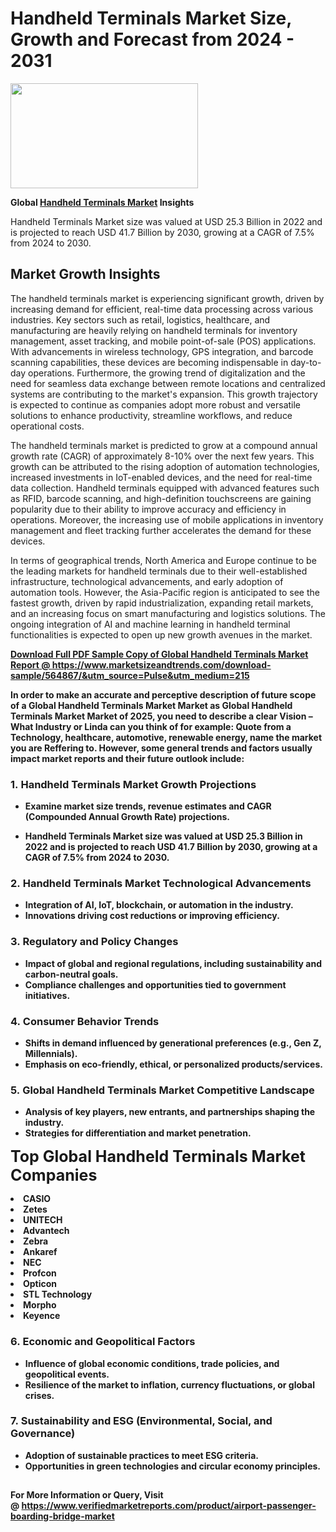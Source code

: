 <H1>Handheld Terminals Market Size, Growth and Forecast from 2024 - 2031</H1><img class="aligncenter size-medium wp-image-584254" src="https://thirdeyenews.in/wp-content/uploads/2024/09/Global-Market-Research-300x168.jpeg" alt="" width="300" height="168" /><p><strong>Global&nbsp;<a href="https://www.marketsizeandtrends.com/download-sample/564867/&amp;utm_source=Pulse&amp;utm_medium=215">Handheld Terminals Market</a> Insights</strong></p><p>Handheld Terminals Market size was valued at USD 25.3 Billion in 2022 and is projected to reach USD 41.7 Billion by 2030, growing at a CAGR of 7.5% from 2024 to 2030.</p><p><h2>Market Growth Insights</h2> <p>The handheld terminals market is experiencing significant growth, driven by increasing demand for efficient, real-time data processing across various industries. Key sectors such as retail, logistics, healthcare, and manufacturing are heavily relying on handheld terminals for inventory management, asset tracking, and mobile point-of-sale (POS) applications. With advancements in wireless technology, GPS integration, and barcode scanning capabilities, these devices are becoming indispensable in day-to-day operations. Furthermore, the growing trend of digitalization and the need for seamless data exchange between remote locations and centralized systems are contributing to the market's expansion. This growth trajectory is expected to continue as companies adopt more robust and versatile solutions to enhance productivity, streamline workflows, and reduce operational costs.</p> <p><strong><a href="#"></a></strong></p> <p>The handheld terminals market is predicted to grow at a compound annual growth rate (CAGR) of approximately 8-10% over the next few years. This growth can be attributed to the rising adoption of automation technologies, increased investments in IoT-enabled devices, and the need for real-time data collection. Handheld terminals equipped with advanced features such as RFID, barcode scanning, and high-definition touchscreens are gaining popularity due to their ability to improve accuracy and efficiency in operations. Moreover, the increasing use of mobile applications in inventory management and fleet tracking further accelerates the demand for these devices.</p> <p>In terms of geographical trends, North America and Europe continue to be the leading markets for handheld terminals due to their well-established infrastructure, technological advancements, and early adoption of automation tools. However, the Asia-Pacific region is anticipated to see the fastest growth, driven by rapid industrialization, expanding retail markets, and an increasing focus on smart manufacturing and logistics solutions. The ongoing integration of AI and machine learning in handheld terminal functionalities is expected to open up new growth avenues in the market.</p> <p><strong><a href="#"></p><p><span class=""><strong>Download Full PDF Sample Copy of Global Handheld Terminals Market Report</strong> @ <a href="https://www.marketsizeandtrends.com/download-sample/564867/&amp;utm_source=Pulse&amp;utm_medium=215" target="_blank">https://www.marketsizeandtrends.com/download-sample/564867/&amp;utm_source=Pulse&amp;utm_medium=215</a></span></p><p>In order to make an accurate and perceptive description of future scope of a Global&nbsp;Handheld Terminals Market Market as Global&nbsp;Handheld Terminals Market Market of 2025, you need to describe a clear Vision &ndash; What Industry or Linda can you think of for example: Quote from a Technology, healthcare, automotive, renewable energy, name the market you are Reffering to. However, some general trends and factors usually impact market reports and their future outlook include:</p><h3>1.&nbsp;<strong>Handheld Terminals Market Growth Projections</strong></h3><ul><li>Examine market size trends, revenue estimates and CAGR (Compounded Annual Growth Rate) projections.</li><li><p>Handheld Terminals Market size was valued at USD 25.3 Billion in 2022 and is projected to reach USD 41.7 Billion by 2030, growing at a CAGR of 7.5% from 2024 to 2030.</p></li></ul><h3>2.&nbsp;<strong>Handheld Terminals Market Technological Advancements</strong></h3><ul><li>Integration of AI, IoT, blockchain, or automation in the industry.</li><li>Innovations driving cost reductions or improving efficiency.</li></ul><h3>3.&nbsp;<strong>Regulatory and Policy Changes</strong></h3><ul><li>Impact of global and regional regulations, including sustainability and carbon-neutral goals.</li><li>Compliance challenges and opportunities tied to government initiatives.</li></ul><h3>4.&nbsp;<strong>Consumer Behavior Trends</strong></h3><ul><li>Shifts in demand influenced by generational preferences (e.g., Gen Z, Millennials).</li><li>Emphasis on eco-friendly, ethical, or personalized products/services.</li></ul><h3>5.&nbsp;<strong>Global Handheld Terminals Market Competitive Landscape</strong></h3><ul><li>Analysis of key players, new entrants, and partnerships shaping the industry.</li><li>Strategies for differentiation and market penetration.</li></ul><p data-pm-slice="1 1 []"><span style="color: inherit; font-family: inherit; font-size: 25px;">Top Global Handheld Terminals Market Companies</span></p><div class="" data-test-id=""><p><li>CASIO</li><li> Zetes</li><li> UNITECH</li><li> Advantech</li><li> Zebra</li><li> Ankaref</li><li> NEC</li><li> Profcon</li><li> Opticon</li><li> STL Technology</li><li> Morpho</li><li> Keyence</li></p></div><h3>6.&nbsp;<strong>Economic and Geopolitical Factors</strong></h3><ul><li>Influence of global economic conditions, trade policies, and geopolitical events.</li><li>Resilience of the market to inflation, currency fluctuations, or global crises.</li></ul><h3>7.&nbsp;<strong>Sustainability and ESG (Environmental, Social, and Governance)</strong></h3><ul><li>Adoption of sustainable practices to meet ESG criteria.</li><li>Opportunities in green technologies and circular economy principles.</li></ul><h2><strong style="font-size: 14px;">For More Information or Query, Visit @&nbsp;</strong><a style="background-color: #ffffff; font-size: 14px;" href="https://www.marketsizeandtrends.com/report/handheld-terminals-market/" target="_blank">https://www.verifiedmarketreports.com/product/airport-passenger-boarding-bridge-market</a></h2>
